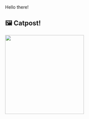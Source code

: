 Hello there!



## 🖼️ Catpost!

<sub>
    <img src="https://cdn2.thecatapi.com/images/hCIHMYUsX.jpg" height="256">
</sub>

